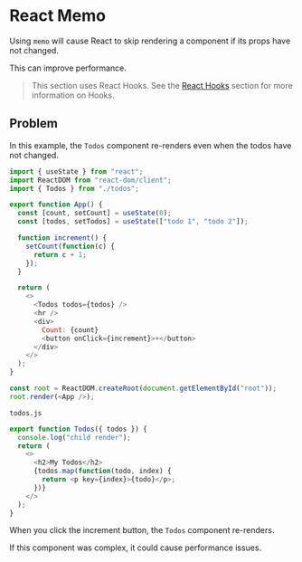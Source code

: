 # React Memo

Using `memo` will cause React to skip rendering a component if its props have not changed.

This can improve performance.

> This section uses React Hooks. See the [React Hooks](https://www.w3schools.com/react/react_hooks.asp) section for more information on Hooks.

## Problem

In this example, the `Todos` component re-renders even when the todos have not changed.

```javascript
import { useState } from "react";
import ReactDOM from "react-dom/client";
import { Todos } from "./todos";

export function App() {
  const [count, setCount] = useState(0);
  const [todos, setTodos] = useState(["todo 1", "todo 2"]);

  function increment() {
    setCount(function(c) {
      return c + 1;
    });
  }

  return (
    <>
      <Todos todos={todos} />
      <hr />
      <div>
        Count: {count}
        <button onClick={increment}>+</button>
      </div>
    </>
  );
}

const root = ReactDOM.createRoot(document.getElementById("root"));
root.render(<App />);
```

`todos.js`

```javascript
export function Todos({ todos }) {
  console.log("child render");
  return (
    <>
      <h2>My Todos</h2>
      {todos.map(function(todo, index) {
        return <p key={index}>{todo}</p>;
      })}
    </>
  );
}
```

When you click the increment button, the `Todos` component re-renders.

If this component was complex, it could cause performance issues.